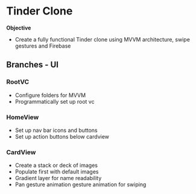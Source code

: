 # Tinder Clone

**Objective**
- Create a fully functional Tinder clone using MVVM architecture, swipe gestures and Firebase

## Branches - UI

### RootVC
- Configure folders for MVVM 
- Programmatically set up root vc 

### HomeView
- Set up nav bar icons and buttons 
- Set up action buttons below cardview

### CardView
- Create a stack or deck of images 
- Populate first with default images 
- Gradient layer for name readability
- Pan gesture animation gesture animation for swiping


